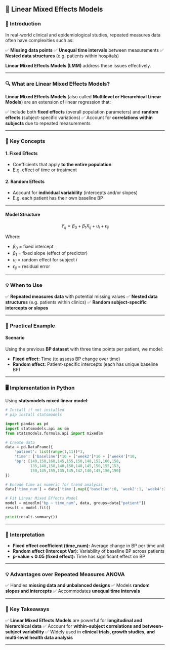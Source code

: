 ## **🧬 Linear Mixed Effects Models**

### **📖 Introduction**

In real-world clinical and epidemiological studies, repeated measures data often have complexities such as:

✅ **Missing data points**
✅ **Unequal time intervals** between measurements
✅ **Nested data structures** (e.g. patients within hospitals)

**Linear Mixed Effects Models (LMM)** address these issues effectively.

---

### **🔍 What are Linear Mixed Effects Models?**

**Linear Mixed Effects Models** (also called **Multilevel or Hierarchical Linear Models**) are an extension of linear regression that:

✅ Include both **fixed effects** (overall population parameters) and **random effects** (subject-specific variations)
✅ Account for **correlations within subjects** due to repeated measurements

---

### **📝 Key Concepts**

#### **1. Fixed Effects**

* Coefficients that apply **to the entire population**
* E.g. effect of time or treatment

#### **2. Random Effects**

* Account for **individual variability** (intercepts and/or slopes)
* E.g. each patient has their own baseline BP

---

#### **Model Structure**

$$
Y_{ij}
= \beta_0 + \beta_1 X_{ij} + u_i + \epsilon_{ij}
$$

Where:

* $\beta_0$ = fixed intercept
* $\beta_1$ = fixed slope (effect of predictor)
* $u_i$ = random effect for subject *i*
* $\epsilon_{ij}$ = residual error

---

### **💡 When to Use**

✅ **Repeated measures data** with potential missing values
✅ **Nested data structures** (e.g. patients within clinics)
✅ **Random subject-specific intercepts or slopes**

---

### **🔬 Practical Example**

#### **Scenario**

Using the previous **BP dataset** with three time points per patient, we model:

* **Fixed effect:** Time (to assess BP change over time)
* **Random effect:** Patient-specific intercepts (each has unique baseline BP)

---

### **🖥️ Implementation in Python**

Using **statsmodels mixed linear model**:

```python
# Install if not installed
# pip install statsmodels

import pandas as pd
import statsmodels.api as sm
from statsmodels.formula.api import mixedlm

# Create data
data = pd.DataFrame({
    'patient': list(range(1,11))*3,
    'time': ['baseline']*10 + ['week2']*10 + ['week4']*10,
    'bp': [140,150,160,145,155,150,148,152,160,158,
           135,148,158,140,150,148,145,150,155,153,
           130,145,155,135,145,142,140,145,150,150]
})

# Encode time as numeric for trend analysis
data['time_num'] = data['time'].map({'baseline':0, 'week2':1, 'week4':2})

# Fit Linear Mixed Effects Model
model = mixedlm("bp ~ time_num", data, groups=data["patient"])
result = model.fit()

print(result.summary())
```

---

### **🔑 Interpretation**

* **Fixed effect coefficient (time\_num):** Average change in BP per time unit
* **Random effect (Intercept Var):** Variability of baseline BP across patients
* **p-value < 0.05 (fixed effect):** Time has significant effect on BP

---

### **💡 Advantages over Repeated Measures ANOVA**

✅ Handles **missing data and unbalanced designs**
✅ Models **random slopes and intercepts**
✅ Accommodates **unequal time intervals**

---

### **🎯 Key Takeaways**

✅ **Linear Mixed Effects Models** are powerful for **longitudinal and hierarchical data**
✅ Account for **within-subject correlations and between-subject variability**
✅ Widely used in **clinical trials, growth studies, and multi-level health data analysis**

---

